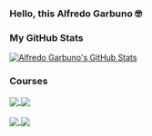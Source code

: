 ### Hello, this Alfredo Garbuno 🤓

<!--
**agarbuno/agarbuno** is a ✨ _special_ ✨ repository because its `README.md` (this file) appears on your GitHub profile.

Here are some ideas to get you started:

- 🔭 I’m currently working on ...
- 🌱 I’m currently learning ...
- 👯 I’m looking to collaborate on ...
- 🤔 I’m looking for help with ...
- 💬 Ask me about ...
- 📫 How to reach me: ...
- 😄 Pronouns: ...
- ⚡ Fun fact: ...
-->

### My GitHub Stats
[![Alfredo Garbuno's GitHub Stats](https://github-readme-stats.vercel.app/api?username=agarbuno&theme=dark&show_icons=true&count_private=true)](https://github.com/anuraghazra/github-readme-stats)

### Courses 
<a href="https://github.com/agarbuno/simulacion">
  <img align="center" src="https://github-readme-stats.vercel.app/api/pin/?username=agarbuno&repo=simulacion&theme=dark" />
</a>
<a href="https://github.com/agarbuno/fundamentos">
  <img align="center" src="https://github-readme-stats.vercel.app/api/pin/?username=agarbuno&repo=fundamentos&theme=dark" />
</a>

<br />
<br />

<a href="https://github.com/agarbuno/aprendizaje-estadistico">
  <img align="center" src="https://github-readme-stats.vercel.app/api/pin/?username=agarbuno&repo=aprendizaje-estadistico&theme=dark" />
</a>
<a href="https://github.com/agarbuno/modelacion-bayesiana">
  <img align="center" src="https://github-readme-stats.vercel.app/api/pin/?username=agarbuno&repo=modelacion-bayesiana&theme=dark" />
</a>
